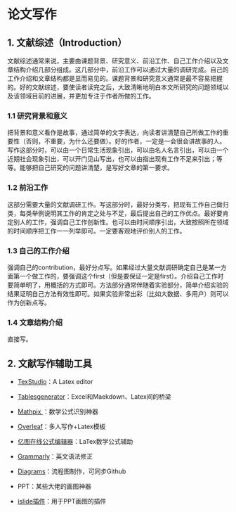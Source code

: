 # 论文写作

## 1. 文献综述（Introduction）

文献综述通常来说，主要由课题背景、研究意义、前沿工作、自己工作介绍以及文章结构介绍几部分组成。这几部分中，前沿工作可以通过大量的调研完成。自己的工作介绍和文章结构都是显而易见的。课题背景和研究意义通常是最不容易把握的。好的文献综述，要使读者读完之后，大致清晰地明白本文所研究的问题领域以及该领域目前的进展，并更加专注于作者所做的工作。

### 1.1 研究背景和意义

把背景和意义看作是故事，通过简单的文字表达，向读者讲清楚自己所做工作的重要性（否则，不重要，为什么还要做）。好的作者，一定是一会很会讲故事的人。写作这部分时，可以由一个日常生活现象引出，可以由名人名言引出，可以由一个近期社会现象引出，可以开门见山写出，也可以由指出现有工作不足来引出；等等。能够把自己研究的问题讲清楚，是写好文章的第一要求。

### 1.2 前沿工作

这部分需要大量的文献调研工作。写这部分时，最好分类写，把现有工作自己做归类，每类举例说明其工作的肯定之处与不足，最后提出自己的工作优点。最好要肯定别人的工作，强调自己工作创新性。也可以由时间顺序引出，大致按照所在领域的时间顺序把工作一一列举即可。一定要客观地评价别人的工作。

### 1.3 自己的工作介绍

强调自己的contribution，最好分点写。如果经过大量文献调研确定自己是某一方面第一个做工作的，要强调这个first（但是要保证一定是first）。介绍自己工作时要简单明了，用概括的方式即可。方法部分通常伴随着实验部分，简单介绍实验的结果证明自己方法有效性即可。如果实验非常出彩（比如大数据、多用户）则可以作为创新点写。

### 1.4 文章结构介绍

直接写。

## 2. 文献写作辅助工具

*   [TexStudio](http://texstudio.sourceforge.net/ "TexStudio")：A Latex editor

*   [Tablesgenerator](https://www.tablesgenerator.com "Tablesgenerator")：Excel和Maekdown、Latex间的桥梁

*   [Mathpix ](https://mathpix.com/ "Mathpix ")：数学公式识别神器

*   [Overleaf](https://www.overleaf.com/ "Overleaf")：多人写作+Latex模板

*   [亿图在线公式编辑器](https://math.edrawsoft.cn/ "亿图在线公式编辑器")：LaTex数学公式辅助

*   [Grammarly](https://www.grammarly.com/ "Grammarly")：英文语法修正

*   [Diagrams](https://www.diagrams.net/ "Diagrams")：流程图制作，可同步Github

*   PPT：某些大佬的画图神器

*   [islide插件](https://www.islide.cc/ "islide插件")：用于PPT画图的插件

##
